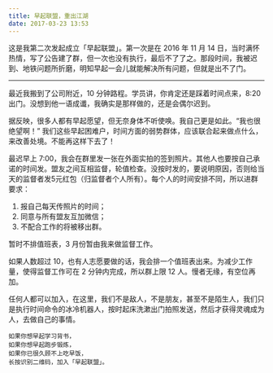 ```yaml
---
title: 早起联盟，重出江湖
date: 2017-03-23 13:53
---
```


这是我第二次发起成立「早起联盟」。第一次是在 2016 年 11 月 14 日，当时满怀热情，写了公告建了群，但一次也没有执行，最后不了了之。那段时间，我被迟到、地铁问题所折磨，明知早起一会儿就能解决所有问题，但就是出不了门。

<!-- more -->

---

最近我搬到了公司附近，10 分钟路程。学员讲，你肯定还是踩着时间点来，8:20 出门。没想到他一语成谶，我确实是那样做的，还是会偶尔迟到。

据反映，很多人都有早起愿望，但无奈身体不听使唤。我自己更是如此。“我也很绝望啊！” 我们这些早起困难户，时间方面的弱势群体，应该联合起来做点什么，来改善处境。不能再这样下去了！

最迟早上 7:00，我会在群里发一张在外面实拍的签到照片。其他人也要按自己承诺的时间发。盟友之间互相监督，轮值检查。没按时发的，要说明原因，否则给当天的监督者发5元红包（归监督者个人所有）。每个人的时间安排不同，所以进群要求：

1. 报自己每天传照片的时间；
2. 同意与所有盟友互加微信；
3. 不配合工作的将被移出群。

暂时不排值班表，3 月份暂由我来做监督工作。

如果人数超过 10，也有人志愿要做的话，我会排一个值班表出来。为减少工作量，使得监督工作可在 2 分钟内完成，所以群上限 12 人。慢者无缘，有空位再加。

任何人都可以加入，在这里，我们不是敌人，不是朋友，甚至不是陌生人，我们只是执行时间命令的冰冷机器人，按时起床洗漱出门拍照发送，然后才获得灵魂成为人，去做自己的事情。

```
如果你想早起学习背书，
如果你想早起跑步锻炼，
如果你已很久顾不上吃早饭，
长按识别二维码，加入「早起联盟」。
```